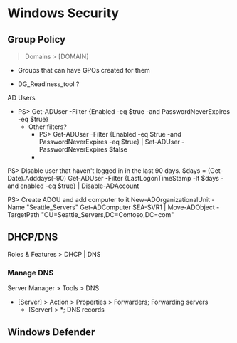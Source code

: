 # Windows Security

## Group Policy
> Domains > [DOMAIN]
- Groups that can have GPOs created for them

- DG_Readiness_tool ?

AD Users
- PS> Get-ADUser -Filter {Enabled -eq $true -and PasswordNeverExpires -eq $true}
  - Other filters?
	- PS> Get-ADUser -Filter {Enabled -eq $true -and PasswordNeverExpires -eq $true} | Set-ADUser -PasswordNeverExpires $false
	- 

PS> Disable user that haven't logged in in the last 90 days.
$days = (Get-Date).Adddays(-90)
Get-ADUser -Filter {LastLogonTimeStamp -lt $days -and enabled -eq $true} | Disable-ADAccount

PS> Create ADOU and add computer to it
New-ADOrganizationalUnit -Name "Seattle_Servers"
Get-ADComputer SEA-SVR1 | Move-ADObject -TargetPath "OU=Seattle_Servers,DC=Contoso,DC=com"

## DHCP/DNS

Roles & Features > DHCP | DNS

### Manage DNS

Server Manager > Tools > DNS
  - [Server] > Action > Properties > Forwarders; Forwarding servers
	- [Server] > *; DNS records

## Windows Defender

